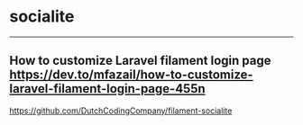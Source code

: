# socialite

<!-- Contenuto migrato da _docs/socialite.txt -->

-------------------------------------------------------------------------------------------------------------
How to customize Laravel filament login page
https://dev.to/mfazail/how-to-customize-laravel-filament-login-page-455n
-------------------------------------------------------------------------------------------------------------

https://github.com/DutchCodingCompany/filament-socialite

